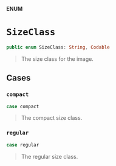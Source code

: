 **ENUM**

# `SizeClass`

```swift
public enum SizeClass: String, Codable
```

> The size class for the image.

## Cases
### `compact`

```swift
case compact
```

> The compact size class.

### `regular`

```swift
case regular
```

> The regular size class.
